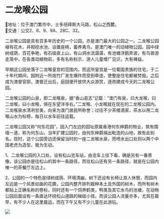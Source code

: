 # 二龙喉公园  
📍地址：位于澳门繁市中，士多纽拜斯大马路，松山之西麓。  
🚌交通：公交2、6、9、9A、28C、32。  

 二龙喉公园是具有百多年历史的一个公园，亦是澳门最大的公园之一。二龙喉公园植有花木，并砌挖水池，设置座椅，蓄养禽鸟，是澳门唯一的动植物公园。园中绿树成荫，百花争艳，有石级直上山，有山洞水流潺潺，有池塘浮鹅弄波，有鸟兽游走笼中，在各类动植物前，多有名称标示，游人儿童增广见识，大有裨益。  

早期这公园坐落于二龙喉皇宫的范围内，而这所皇宫是一位葡国贵族的住宅，于二十年代期间，因附近一所炮竹厂发生爆炸而受到牵连，使整座住宅都被焚毁。之后成为澳督官邸，澳督迁出后，庭园便开放供大众游赏，逐改建成今天的二龙喉公园。  

二龙喉公园的山泉，即二龙喉泉，据“香山县志”记载：“澳门有泉，曰大龙喉，曰二龙喉，曰小龙喉，俱在东望洋寺右。”二龙喉、小龙喉就在现在的二龙喉公园内。二龙喉泉水清冽甘美，向来为澳门居民所称誉；过往不少茶楼酒家，茶水以用二龙喉山水为标榜，每日以水车前往运载。  

二龙喉公园又称“何东花园”，因入门左边的园址原属香港何东绅爵的物业，筑有围墙一道，称为何东山，当年扩建公园时，由何东绅爵捐出毗连的山地，故有此别名。现时，这个公园旁边还保留当时的一座二龙喉水泉，而喷水出口处则以两个中国老虎为造型，极为生动。  

1、二龙喉公园的入口处，设有松山览车站，由览车上往下看，确是另有一番景像。该公园亦是往松山的其中一条路径，而往松山还有另一条路径，就是在公园内唯一的茶餐厅左边上。  

2、公园的一个特色是绿树成荫、环境清幽，树下还设有长椅让游人休憩，而园内左边是一个风景如画的花圃，公园内整齐排列栽种本土及外国的树木，而所有树木都贴上正确名称的卷标，同时还有一个饲养鹤类，鸭类及其它水鸟的池塘，在动物公园后面设有一条直达环绕松山道路的梯级小径。而该公园人流量亦多，尤其在晨早，有不少人在这里晨运，而在下午又有不少儿童在此游玩。  

![](https://raw.gitmirror.com/szqq0512/Pic/main/img/202201212110297.png)  
